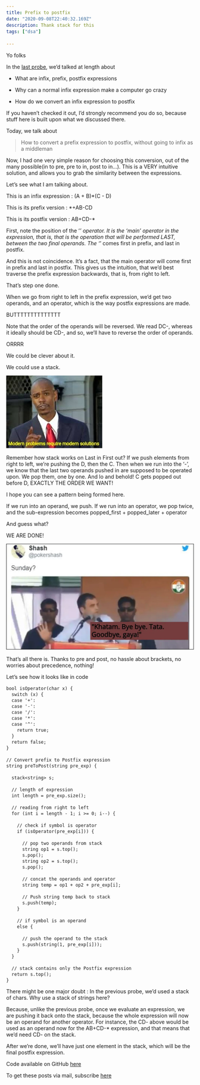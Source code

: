 ```yaml
---
title: Prefix to postfix
date: "2020-09-08T22:40:32.169Z"
description: Thank stack for this
tags: ["dsa"]

---
```

Yo folks

In the [last probe](https://dkprobes.tech/Data-Structures/fix-2), we’d talked at length about

- What are infix, prefix, postfix expressions

- Why can a normal infix expression make a computer go crazy

- How do we convert an infix expression to postfix

If you haven’t checked it out, I’d strongly recommend you do so, because stuff here is built upon what we discussed there.

Today, we talk about

> How to convert a prefix expression to postfix, without going to infix as a middleman

Now, I had one very simple reason for choosing this conversion, out of the many possible(in to pre, pre to in, post to in…). This is a VERY intuitive solution, and allows you to grab the similarity between the expressions.

Let’s see what I am talking about.

This is an infix expression : (A + B)*(C - D)

This is its prefix version : *+AB-CD

This is its postfix version : AB+CD-*

First, note the position of the ‘*’ operator. It is the ‘main’ operator in the expression, that is, that is the operation that will be performed LAST, between the two final operands. The ‘*’ comes first in prefix, and last in postfix. 

And this is not coincidence. It’s a fact, that the main operator will come first in prefix and last in postfix. This gives us the intuition, that we’d best traverse the prefix expression backwards, that is, from right to left.

That’s step one done.

When we go from right to left in the prefix expression, we’d get two operands, and an operator, which is the way postfix expressions are made.

BUTTTTTTTTTTTTTT

Note that the order of the operands will be reversed. We read DC-, whereas it ideally should be CD-, and so, we’ll have to reverse the order of operands.

ORRRR

We could be clever about it.

We could use a stack.

![](./m.jpg)

Remember how stack works on Last in First out? If we push elements from right to left, we’re pushing the D, then the C. Then when we run into the ‘-’, we know that the last two operands pushed in are supposed to be operated upon. We pop them, one by one. And lo and behold! C gets popped out before D, EXACTLY THE ORDER WE WANT!

I hope you can see a pattern being formed here. 

If we run into an operand, we push. If we run into an operator, we pop twice, and the sub-expression becomes popped_first + popped_later + operator

And guess what?

WE ARE DONE!

![](./khatam.webp)

That’s all there is. Thanks to pre and post, no hassle about brackets, no worries about precedence, nothing!

Let’s see how it looks like in code
```
bool isOperator(char x) { 
  switch (x) { 
  case '+': 
  case '-': 
  case '/': 
  case '*': 
  case '^':
    return true; 
  } 
  return false; 
} 
  
// Convert prefix to Postfix expression 
string preToPost(string pre_exp) { 
  
  stack<string> s; 
  
  // length of expression 
  int length = pre_exp.size(); 
  
  // reading from right to left 
  for (int i = length - 1; i >= 0; i--) { 
  
    // check if symbol is operator 
    if (isOperator(pre_exp[i])) { 
  
      // pop two operands from stack 
      string op1 = s.top(); 
      s.pop(); 
      string op2 = s.top(); 
      s.pop(); 
  
      // concat the operands and operator 
      string temp = op1 + op2 + pre_exp[i]; 
  
      // Push string temp back to stack 
      s.push(temp); 
    } 
  
    // if symbol is an operand 
    else { 
  
      // push the operand to the stack 
      s.push(string(1, pre_exp[i])); 
    } 
  } 
  
  // stack contains only the Postfix expression 
  return s.top(); 
} 
```

There might be one major doubt : In the previous probe, we’d used a stack of chars. Why use a stack of strings here? 

Because, unlike the previous probe, once we evaluate an expression, we are pushing it back onto the stack, because the whole expression will now be an operand for another operator. For instance, the CD- above would be used as an operand now for the AB+CD-* expression, and that means that we’d need CD- on the stack.

After we’re done, we’ll have just one element in the stack, which will be the final postfix expression.

Code available on GitHub [here](https://dkprobes.tech/Data-Structures/fix-2)

To get these posts via mail, subscribe [here](https://dkprobescode.substack.com/subscribe)